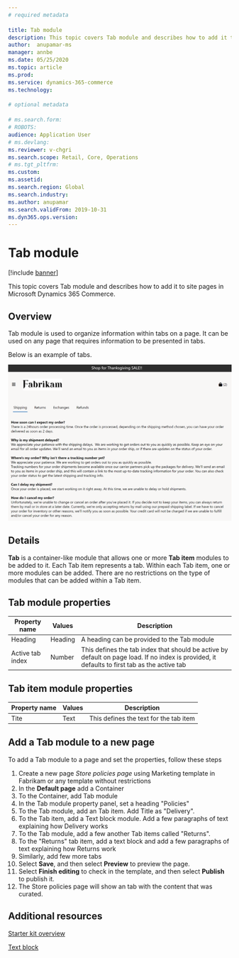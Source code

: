 ```yaml
---
# required metadata

title: Tab module 
description: This topic covers Tab module and describes how to add it to site pages in Microsoft Dynamics 365 Commerce.
author:  anupamar-ms
manager: annbe
ms.date: 05/25/2020
ms.topic: article
ms.prod: 
ms.service: dynamics-365-commerce
ms.technology: 

# optional metadata

# ms.search.form: 
# ROBOTS: 
audience: Application User
# ms.devlang: 
ms.reviewer: v-chgri
ms.search.scope: Retail, Core, Operations
# ms.tgt_pltfrm: 
ms.custom: 
ms.assetid: 
ms.search.region: Global
ms.search.industry: 
ms.author: anupamar
ms.search.validFrom: 2019-10-31
ms.dyn365.ops.version: 
---
```


# Tab module


[!include [banner](includes/banner.md)]

This topic covers Tab module and describes how to add it to site pages in Microsoft Dynamics 365 Commerce.

## Overview
Tab module is used to organize information within tabs on a page. It can be used on any page that requires information to be presented in tabs.

Below is an example of tabs.

![Example of a tab module](./media/ecommerce-tab.png)

## Details
**Tab** is a container-like module that allows one or more **Tab item** modules to be added to it. Each Tab item represents a tab. Within each Tab item,  one or more modules can be added. There are no restrictions on the type of modules that can be added within a Tab item.


## Tab module properties

| Property name  | Values | Description |
|----------------|--------|-------------|
| Heading          | Heading| A heading can be provided to the Tab module|
| Active tab index  | Number | This defines the tab index that should be active by default on page load. If no index is provided, it defaults to first tab as the active tab |

## Tab item module properties

| Property name  | Values | Description |
|----------------|--------|-------------|
| Tite          | Text|  This defines the text for the tab item|


## Add a Tab module to a new page

To add a Tab module to a page and set the properties, follow these steps
1. Create a new page *Store policies page* using Marketing template in Fabrikam or any template without restrictions
1. In the **Default page** add a Container
1. To the Container, add Tab module
1. In the Tab module property panel, set a heading "Policies"
1. To the Tab module, add an Tab item. Add Title as "Delivery".
1. To the Tab item, add a Text block module. Add a few paragraphs of text explaining how Delivery works
1. To the Tab module, add a few another Tab items called "Returns".
1. To the "Returns" tab item, add a text block and add a few paragraphs of text explaining how Returns work
1. Similarly, add few more tabs 
1. Select **Save**, and then select **Preview** to preview the page.
1. Select **Finish editing** to check in the template, and then select **Publish** to publish it. 
1. The Store policies page will show an tab with the content that was curated.

## Additional resources

[Starter kit overview](starter-kit-overview.md)

[Text block](add-content-rich-block.md)
